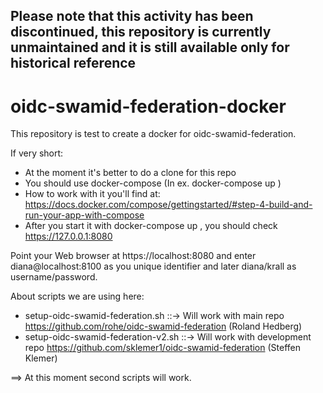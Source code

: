 Please note that this activity has been discontinued, this repository is currently unmaintained and it is still available only for historical reference
----

# oidc-swamid-federation-docker
This repository is test to create a docker for oidc-swamid-federation.

If very short: 
- At the moment it's better to do a clone for this repo
- You should use docker-compose (In ex. docker-compose up )
- How to work with it you'll find at: https://docs.docker.com/compose/gettingstarted/#step-4-build-and-run-your-app-with-compose
- After you start it with docker-compose up , you should check https://127.0.0.1:8080

Point your Web browser at https://localhost:8080 and enter diana@localhost:8100 as you unique identifier and later diana/krall as username/password.

About scripts we are using here:
 - setup-oidc-swamid-federation.sh    ::->  Will work with main repo https://github.com/rohe/oidc-swamid-federation (Roland Hedberg)
 - setup-oidc-swamid-federation-v2.sh ::->  Will work with development repo https://github.com/sklemer1/oidc-swamid-federation (Steffen Klemer)

==> At this moment second scripts will work.

